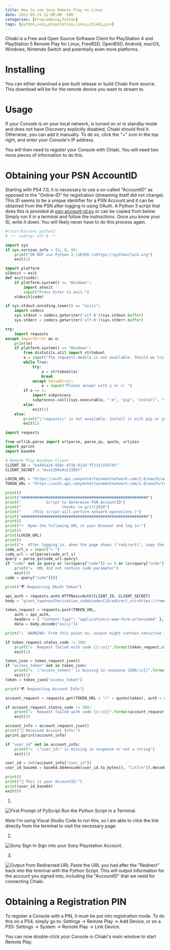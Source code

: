 ```yaml
---
title: How to use Sony Remote Play on Linux
date: 2022-05-31 12:00:00 -500
categories: [Programming,Python]
tags: [python,sony,playstation,linux,chiaki,psn]
---
```


Chiaki is a Free and Open Source Software Client for PlayStation 4 and PlayStation 5 Remote Play for Linux, FreeBSD, OpenBSD, Android, macOS, Windows, Nintendo Switch and potentially even more platforms.

# Installing
You can either download a pre-built release or build Chiaki from source. This download will be for the remote device you want to stream to.

# Usage
If your Console is on your local network, is turned on or in standby mode and does not have Discovery explicitly disabled, Chiaki should find it. Otherwise, you can add it manually. To do so, click the "+" icon in the top right, and enter your Console's IP address.

You will then need to register your Console with Chiaki. You will need two more pieces of information to do this.

# Obtaining your PSN AccountID
Starting with PS4 7.0, it is necessary to use a so-called "AccountID" as opposed to the "Online-ID" for registration (streaming itself did not change). This ID seems to be a unique identifier for a PSN Account and it can be obtained from the PSN after logging in using OAuth. A Python 3 script that does this is provided at [psn-account-id.py](/project-assets/SonyRemotePlayOnLinux/python/psn-account-id.py) or can be copied from below. Simply run it in a terminal and follow the instructions. Once you know your ID, write it down. You will likely never have to do this process again.

```python
#!/usr/bin/env python3
# -*- coding: utf-8 -*-

import sys
if sys.version_info < (3, 0, 0):
	print("DO NOT use Python 2.\nEVER.\nhttps://pythonclock.org")
	exit(1)

import platform
oldexit = exit
def exit(code):
	if platform.system() == "Windows":
		import atexit
		input("Press Enter to exit.")
	oldexit(code)

if sys.stdout.encoding.lower() == "ascii":
	import codecs
	sys.stdout = codecs.getwriter('utf-8')(sys.stdout.buffer)
	sys.stderr = codecs.getwriter('utf-8')(sys.stderr.buffer)

try:
	import requests
except ImportError as e:
	print(e)
	if platform.system() == "Windows":
		from distutils.util import strtobool
		a = input("The requests module is not available. Should we try to install it automatically using pip? [y/n] ")
		while True:
			try:
				a = strtobool(a)
				break
			except ValueError:
				a = input("Please answer with y or n: ")
		if a == 1:
			import subprocess
			subprocess.call([sys.executable, "-m", "pip", "install", "requests"])
		else:
			exit(1)
	else:
		print("\"requests\" is not available. Install it with pip or your distribution's package manager.")
		exit(1)

import requests

from urllib.parse import urlparse, parse_qs, quote, urljoin
import pprint
import base64

# Remote Play Windows Client
CLIENT_ID = "ba495a24-818c-472b-b12d-ff231c1b5745"
CLIENT_SECRET = "mvaiZkRsAsI1IBkY"

LOGIN_URL = "https://auth.api.sonyentertainmentnetwork.com/2.0/oauth/authorize?service_entity=urn:service-entity:psn&response_type=code&client_id={}&redirect_uri=https://remoteplay.dl.playstation.net/remoteplay/redirect&scope=psn:clientapp&request_locale=en_US&ui=pr&service_logo=ps&layout_type=popup&smcid=remoteplay&prompt=always&PlatformPrivacyWs1=minimal&".format(CLIENT_ID)
TOKEN_URL = "https://auth.api.sonyentertainmentnetwork.com/2.0/oauth/token"

print()
print("########################################################")
print("           Script to determine PSN AccountID")
print("                  thanks to grill2010")
print("     (This script will perform network operations.)")
print("########################################################")
print()
print("➡️  Open the following URL in your Browser and log in:")
print()
print(LOGIN_URL)
print()
print("➡️  After logging in, when the page shows \"redirect\", copy the URL from the address bar and paste it here:")
code_url_s = input("> ")
code_url = urlparse(code_url_s)
query = parse_qs(code_url.query)
if "code" not in query or len(query["code"]) == 0 or len(query["code"][0]) == 0:
	print("☠️  URL did not contain code parameter")
	exit(1)
code = query["code"][0]

print("🌏 Requesting OAuth Token") 

api_auth = requests.auth.HTTPBasicAuth(CLIENT_ID, CLIENT_SECRET)
body = "grant_type=authorization_code&code={}&redirect_uri=https://remoteplay.dl.playstation.net/remoteplay/redirect&".format(code)

token_request = requests.post(TOKEN_URL,
	auth = api_auth,
	headers = { "Content-Type": "application/x-www-form-urlencoded" },
	data = body.encode("ascii"))

print("⚠️  WARNING: From this point on, output might contain sensitive information in some cases!")

if token_request.status_code != 200:
	print("☠️  Request failed with code {}:\n{}".format(token_request.status_code, token_request.text))
	exit(1)

token_json = token_request.json()
if "access_token" not in token_json:
	print("☠️  \"access_token\" is missing in response JSON:\n{}".format(token_request.text))
	exit(1)
token = token_json["access_token"]

print("🌏 Requesting Account Info")

account_request = requests.get(TOKEN_URL + "/" + quote(token), auth = api_auth)

if account_request.status_code != 200:
	print("☠️  Request failed with code {}:\n{}".format(account_request.status_code, account_request.text))
	exit(1)

account_info = account_request.json()
print("🥦 Received Account Info:")
pprint.pprint(account_info)

if "user_id" not in account_info:
	print("☠️  \"user_id\" is missing in response or not a string")
	exit(1)

user_id = int(account_info["user_id"])
user_id_base64 = base64.b64encode(user_id.to_bytes(8, "little")).decode()

print()
print("🍙 This is your AccountID:")
print(user_id_base64)
exit(0)
```

1.
![First Prompt of PyScript](/project-assets/SonyRemotePlayOnLinux/FirstPromptOfPyScript.png)
Run the Python Script in a Terminal.

*Note* I'm using Visual Studio Code to run this, so I am able to click the link directly from the terminal to visit the necessary page.

2.
![Sony Sign In](/project-assets/SonyRemotePlayOnLinux/SonySignIn.png)
Sign into your Sony Playstation Account.

3.
![Output from Redirected URL](/project-assets/SonyRemotePlayOnLinux/OutputFromReditedURL.png)
Paste the URL you had after the "Redirect" back into the temrinal with the Python Script. This will output information for the account you signed into, including the "AccountID" that we need for connecting Chiaki.

# Obtaining a Registration PIN
To register a Console with a PIN, it must be put into registration mode. To do this on a PS4, simply go to: Settings -> Remote Play -> Add Device, or on a PS5: Settings -> System -> Remote Play -> Link Device.

You can now double-click your Console in Chiaki's main window to start Remote Play.